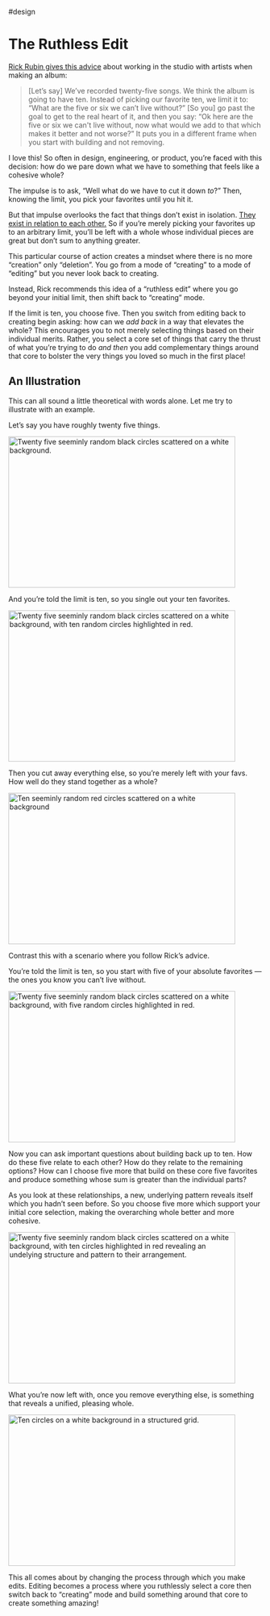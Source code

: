 #design

# The Ruthless Edit

[Rick Rubin gives this advice](https://notes.jim-nielsen.com/#2024-09-15T1331) about working in the studio with artists when making an album:

> [Let’s say] We’ve recorded twenty-five songs. We think the album is going to have ten. Instead of picking our favorite ten, we limit it to: “What are the five or six we can’t live without?” [So you] go past the goal to get to the real heart of it, and then you say: “Ok here are the five or six we can't live without, now what would we add to that which makes it better and not worse?” It puts you in a different frame when you start with building and not removing.

I love this! So often in design, engineering, or product, you’re faced with this decision: how do we pare down what we have to something that feels like a cohesive whole?

The impulse is to ask, “Well what do we have to cut it down _to_?” Then, knowing the limit, you pick your favorites until you hit it.

But that impulse overlooks the fact that things don’t exist in isolation. [They exist in relation to each other.](https://blog.jim-nielsen.com/2021/designing-between-the-lines/) So if you’re merely picking your favorites up to an arbitrary limit, you’ll be left with a whole whose individual pieces are great but don’t sum to anything greater.

This particular course of action creates a mindset where there is no more “creation” only “deletion”. You go from a mode of “creating” to a mode of “editing” but you never look back to creating.

Instead, Rick recommends this idea of a “ruthless edit” where you go beyond your initial limit, then shift back to “creating” mode. 

If the limit is ten, you choose five. Then you switch from editing back to creating begin asking: how can we _add back_ in a way that elevates the whole? This encourages you to not merely selecting things based on their individual merits. Rather, you select a core set of things that carry the thrust of what you’re trying to do _and then_ you add complementary things around that core to bolster the very things you loved so much in the first place!

## An Illustration

This can all sound a little theoretical with words alone. Let me try to illustrate with an example.

Let’s say you have roughly twenty five things.

<img src="https://cdn.jim-nielsen.com/blog/2024/ruthless-edit-base.png" width="450" height="300" alt="Twenty five seeminly random black circles scattered on a white background." />

And you’re told the limit is ten, so you single out your ten favorites.

<img src="https://cdn.jim-nielsen.com/blog/2024/ruthless-edit-option-1-1.png" width="450" height="300" alt="Twenty five seeminly random black circles scattered on a white background, with ten random circles highlighted in red." />

Then you cut away everything else, so you’re merely left with your favs. How well do they stand together as a whole?

<img src="https://cdn.jim-nielsen.com/blog/2024/ruthless-edit-option-1-2.png" width="450" height="300" alt="Ten seeminly random red circles scattered on a white background" />

Contrast this with a scenario where you follow Rick’s advice. 

You’re told the limit is ten, so you start with five of your absolute favorites — the ones you know you can’t live without.

<img src="https://cdn.jim-nielsen.com/blog/2024/ruthless-edit-option-2-1.png" width="450" height="300" alt="Twenty five seeminly random black circles scattered on a white background, with five random circles highlighted in red." />

Now you can ask important questions about building back up to ten. How do these five relate to each other? How do they relate to the remaining options? How can I choose five more that build on these core five favorites and produce something whose sum is greater than the individual parts?

As you look at these relationships, a new, underlying pattern reveals itself which you hadn’t seen before. So you choose five more which support your initial core selection, making the overarching whole better and more cohesive.

<img src="https://cdn.jim-nielsen.com/blog/2024/ruthless-edit-option-2-2.png" width="450" height="300" alt="Twenty five seeminly random black circles scattered on a white background, with ten circles highlighted in red revealing an undelying structure and pattern to their arrangement." />

What you’re now left with, once you remove everything else, is something that reveals a unified, pleasing whole.

<img src="https://cdn.jim-nielsen.com/blog/2024/ruthless-edit-option-2-3.png" width="450" height="300" alt="Ten circles on a white background in a structured grid." />

This all comes about by changing the process through which you make edits. Editing becomes a process where you ruthlessly select a core then switch back to “creating” mode and build something around that core to create something amazing!